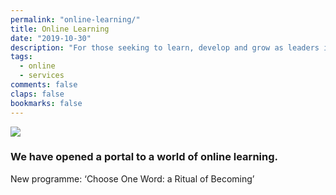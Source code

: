 ```yaml
---
permalink: "online-learning/"
title: Online Learning
date: "2019-10-30"
description: "For those seeking to learn, develop and grow as leaders in our increasingly entangled world."
tags:
  - online
  - services
comments: false
claps: false
bookmarks: false
---
```


<img class="nm" src="/masterclass.jpg">

### We have opened a portal to a world of online learning.
New programme: ‘Choose One Word: a Ritual of Becoming’